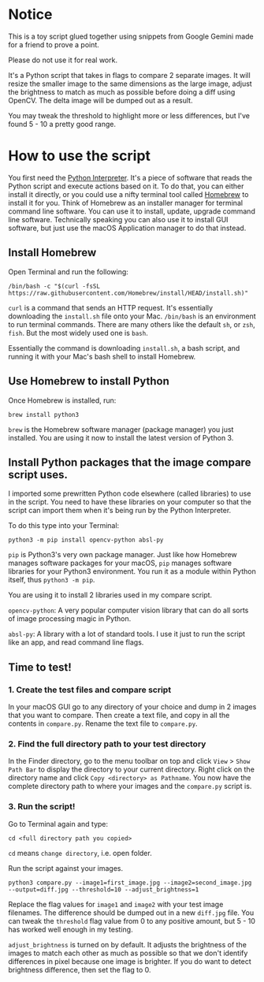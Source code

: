 # Notice

This is a toy script glued together using snippets from Google Gemini made for a friend to prove a point.

Please do not use it for real work.

It's a Python script that takes in flags to compare 2 separate images. It will resize the smaller image to the same dimensions as the large image, adjust the brightness to match as much as possible before doing a diff using OpenCV. The delta image will be dumped out as a result.

You may tweak the threshold to highlight more or less differences, but I've found 5 - 10 a pretty good range.


# How to use the script

You first need the [Python Interpreter](https://docs.python.org/3/tutorial/interpreter.html). It's a piece of software that reads the Python script and execute actions based on it. To do that, you can either install it directly, or you could use a nifty terminal tool called [Homebrew](https://brew.sh/) to install it for you. Think of Homebrew as an installer manager for terminal command line software. You can use it to install, update, upgrade command line software. Technically speaking you can also use it to install GUI software, but just use the macOS Application manager to do that instead.

## Install Homebrew

Open Terminal and run the following:

```
/bin/bash -c "$(curl -fsSL https://raw.githubusercontent.com/Homebrew/install/HEAD/install.sh)"
```

`curl` is a command that sends an HTTP request. It's essentially downloading the `install.sh` file onto your Mac. `/bin/bash` is an environment to run terminal commands. There are many others like the default `sh`, or `zsh`, `fish`. But the most widely used one is `bash`.

Essentially the command is downloading `install.sh`, a bash script, and running it with your Mac's bash shell to install Homebrew.

## Use Homebrew to install Python

Once Homebrew is installed, run:

```
brew install python3
```

`brew` is the Homebrew software manager (package manager) you just installed. You are using it now to install the latest version of Python 3.

## Install Python packages that the image compare script uses.

I imported some prewritten Python code elsewhere (called libraries) to use in the script. You need to have these libraries on your computer so that the script can import them when it's being run by the Python Interpreter.

To do this type into your Terminal:

```
python3 -m pip install opencv-python absl-py
```

`pip` is Python3's very own package manager. Just like how Homebrew manages software packages for your macOS, `pip` manages software libraries for your Python3 environment. You run it as a module within Python itself, thus `python3 -m pip`.

You are using it to install 2 libraries used in my compare script.

`opencv-python`: A very popular computer vision library that can do all sorts of image processing magic in Python.

`absl-py`: A library with a lot of standard tools. I use it just to run the script like an app, and read command line flags.

## Time to test!

### 1. Create the test files and compare script

In your macOS GUI go to any directory of your choice and dump in 2 images that you want to compare. Then create a text file, and copy in all the contents in `compare.py`. Rename the text file to `compare.py`.

### 2. Find the full directory path to your test directory

In the Finder directory, go to the menu toolbar on top and click `View` > `Show Path Bar` to display the directory to your current directory. Right click on the directory name and click `Copy <directory> as Pathname`. You now have the complete directory path to where your images and the `compare.py` script is.


### 3. Run the script!

Go to Terminal again and type:

```
cd <full directory path you copied>
```

`cd` means `change directory`, i.e. open folder.

Run the script against your images.

```
python3 compare.py --image1=first_image.jpg --image2=second_image.jpg --output=diff.jpg --threshold=10 --adjust_brightness=1
```

Replace the flag values for `image1` and `image2` with your test image filenames. The difference should be dumped out in a new `diff.jpg` file. You can tweak the `threshold` flag value from 0 to any positive amount, but 5 - 10 has worked well enough in my testing.

`adjust_brightness` is turned on by default. It adjusts the brightness of the images to match each other as much as possible so that we don't identify differences in pixel because one image is brighter. If you do want to detect brightness difference, then set the flag to 0.
